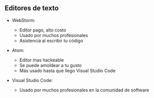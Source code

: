## Editores de texto

- WebStorm: 
    - Editor pago, alto costo
    - Usado por muchos profesionales
    - Asistencia al escribir tu código
    
- Atom:
    - Editor mas hackeable
    - Se puede amoldear a tu gusto
    - Más usado hasta que llego Visual Studio Code
    
- Visual Studio Code:
    - Usado por muchos profesionales en la comunidad de software
    
